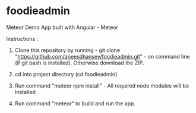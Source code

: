 # foodieadmin
Meteor Demo App built with Angular - Meteor

Instructions :

1. Clone this repository by running  - git clone "https://github.com/aneesdhansey/foodieadmin.git" - on command line (if git bash is installed). Otherwise download the ZIP.

2. cd into project directory (cd foodieadmin)

3. Run command "meteor npm install" - All required node modules will be installed

4. Run command "meteor" to build and run the app.
